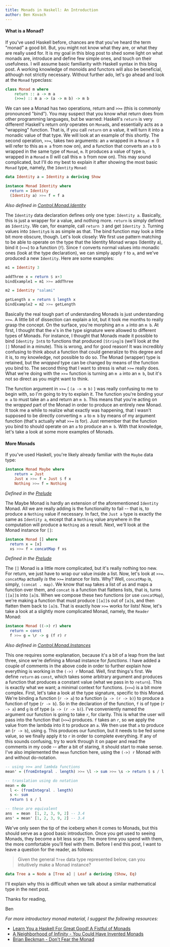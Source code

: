 ```yaml
---
title: Monads in Haskell: An Introduction
author: Ben Kovach
---
```


#### What is a Monad?

If you've used Haskell before, chances are that you've heard the term
"monad" a good bit. But, you might not know what they are, or what they
are really used for. It is my goal in this blog post to shed some light
on what monads are, introduce and define few simple ones, and touch on
their usefulness. I will assume basic familiarity with Haskell syntax in
this blog post. A working knowledge of monoids and functors will also be
beneficial, although not strictly necessary. Without further ado, let's
go ahead and look at the `Monad` typeclass:

```haskell
class Monad m where  
    return :: a -> m a  
    (>>=) :: m a -> (a -> m b) -> m b
```

We can see a Monad has two operations, return and `>>=` (this is
commonly pronounced "bind"). You may suspect that you know what return
does from other programming languages, but be warned: Haskell's `return`
is very different! Haskell's return *only* operates on `Monad`s, and
essentially acts as a "wrapping" function. That is, if you call `return`
on a value, it will turn it into a monadic value of that type. We will
look at an example of this shortly. The second operation, `>>=`, takes
two arguments: an `a` wrapped in a `Monad m `(I will refer to this as `m a`
from now on), and a function that converts an `a` to `b` wrapped in the same
type of `Monad`, `m`. It produces a value of type `b`, wrapped in a `Monad` `m` (I
will call this `m b` from now on). This may sound complicated, but I'll do
my best to explain it after showing the most basic `Monad` type, namely,
the `Identity` `Monad`:


```haskell
data Identity a = Identity a deriving Show

instance Monad Identity where
  return = Identity
  (Identity a) >>= f = f a
```

*Also defined in
[Control.Monad.Identity](http://hackage.haskell.org/packages/archive/mtl/latest/doc/html/Control-Monad-Identity.html)*

The `Identity` data declaration defines only one type: `Identity a`.
Basically, this is just a wrapper for a value, and nothing more. `return`
is simply defined as `Identity`. We can, for example, call `return 3` and
get `Identity 3`. Turning values into `Identity`s is as simple as that.
The bind function may look a little bit more obscure, though. Let's look
closely: We first use pattern matching to be able to operate on the type
that the Identity Monad wraps (Identity a), bind it (`>>=`) to a
function (`f`). Since `f` converts normal values into monadic ones (look at
the type declaration), we can simply apply `f` to `a`, and we've produced a
new `Identity`. Here are some examples:

```haskell
m1 = Identity 3

addThree x = return $ x+3
bindExample1 = m1 >>= addThree

m2 = Identity "salami"

getLength x = return $ length x
bindExample2 = m2 >>= getLength
```

Basically the real tough part of understanding Monads is just
understanding `>>=`. A little bit of dissection can explain a lot, but
it took me months to really grasp the concept. On the surface, you're
morphing an `m a` into an `m b`. At first, I thought that the `m`'s in the
type signature were allowed to different types of Monads. For instance,
I thought that Monads made it possible to bind `Identity Int`s to
functions that produced `[String]`s (we'll look at the `[]` Monad in a
minute). This is wrong, and for good reason! It was incredibly confusing
to think about a function that could generalize to this degree and it
is, to my knowledge, not possible to do so. The Monad (wrapper) type is
retained, but the *wrapped* type can be changed by means of the function
you bind to. The second thing that I want to stress is what `>>=` really
does. What we're doing with the `>>=` function is turning an `m a` into an
`m b`, but it's not so direct as you might want to think. 

The function
argument in `>>=` ( `(a -> m b)` ) was really confusing to me to
begin with, so I'm going to try to explain it. The function you're
binding your `m a` to must take an `a` and return an `m b`. This
means that you're acting on the *wrapped* part of the Monad in order to
produce an entirely new Monad. It took me a while to realize what
exactly was happening, that I wasn't supposed to be directly converting
`m a` to `m b` by means of my argument function (that's actually
what `>>=` is for). Just remember that the function you bind to should
operate on an `a` to produce an `m b`. With that knowledge, let's take a
look at some more examples of Monads.

#### More Monads

If you've used Haskell, you're likely already familiar with the `Maybe`
data type:

```haskell
instance Monad Maybe where
	return = Just
	Just x >>= f = Just $ f x
	Nothing >>= f = Nothing
```

*Defined in the
[Prelude](http://www.haskell.org/ghc/docs/latest/html/libraries/base/Prelude.html)*


The Maybe Monad is hardly an extension of the aforementioned
`Identity` Monad. All we are really adding is the functionality to
fail -- that is, to produce a `Nothing` value if necessary. In fact,
the `Just a` type is exactly the same as `Identity a`, except
that a `Nothing` value anywhere in the computation will produce a
`Nothing` as a result. Next, we'll look at the Monad instance for
`[]`:

```haskell
instance Monad [] where
  return x = [x]
  xs >>= f = concatMap f xs
```

*Defined in the
[Prelude](http://www.haskell.org/ghc/docs/latest/html/libraries/base/Prelude.html)*


The `[]` Monad is a little more complicated, but it's really nothing too
new. For return, we just have to wrap our value inside a list. Now,
let's look at `>>=`. `concatMap` actually *is* the `>>=` instance for
lists. Why? Well, `concatMap` is, simply, `(concat . map)`. We know that `map`
takes a list of `a`s and maps a function over them, and `concat` is a
function that flattens lists, that is, turns `[[a]]`s into `[a]`s. When we
compose these two functions (or use `concatMap`), we're making a function
that must produce `[[a]]`s out of `[a]`s, and then flatten them back to
`[a]`s. That is exactly how `>>=` works for lists! Now, let's take a look
at a slightly more complicated Monad, namely, the `Reader` Monad:

```haskell
instance Monad ((->) r) where
  return = const
  f >>= g = \r -> g (f r) r
```

*Also defined in
[Control.Monad.Instances](http://www.haskell.org/ghc/docs/6.12.2/html/libraries/base-4.2.0.1/Control-Monad-Instances.html)*

This one requires some explanation, because it's a bit of a leap from
the last three, since we're defining a Monad instance for *functions*. I
have added a couple of comments in the above code in order to further
explain how everything is working in the `(->) r` Monad. Well, first
things's first. We define `return` as `const`, which takes some arbitrary
argument and produces a function that produces a constant value (what we
pass in to `return`). This is exactly what we want; a minimal context for
functions. (`>>=`) is a bit more complex. First, let's take a look at
the type signature, specific to this Monad. We're binding a function
(`r -> a`) to a function (`a -> (r -> b)`) to produce a function
of type (`r -> b`). So in the declaration of the function, `f` is
of type (`r -> a`) and `g` is of type (`a -> (r -> b)`). I've
conveniently named the argument our function is going to take `r`, for
clarity. This is what the user will pass into the function that (`>>=`)
produces. `f` takes an `r`, so we apply the value from the lambda
into it to produce an `a`. We then use that `a` to produce an (`r
-> b`), using `g`. This produces our function, but it needs to be
fed some value, so we finally apply it to `r` in order to complete
everything. If any of this sounds confusing, try to work through it on
paper and read the comments in my code -- after a bit of staring, it
should start to make sense. I've also implemented the `mean` function
here, using the `(->) r` Monad with and without do-notation.

```haskell
-- using >>= and lambda functions
mean' = (fromIntegral . length) >>= \l -> sum >>= \s -> return $ s / l

-- translation using do notation
mean = do
  l <- (fromIntegral . length)
  s <- sum
  return $ s / l

-- these are equivalent
ans  = mean  [1, 2, 3, 9, 2] -- 3.4
ans' = mean' [1, 2, 3, 9, 2] -- 3.4
```

We've only seen the tip of the
iceberg when it comes to Monads, but this should serve as a good basic
introduction. Once you get used to seeing Monads, they become a bit less
scary. The more time you spend with them, the more comfortable you'll
feel with them. Before I end this post, I want to leave a question for
the reader, as follows: 

> Given the general `Tree` data type represented below, can you intuitively make a Monad instance?


```haskell
data Tree a = Node a [Tree a] | Leaf a deriving (Show, Eq)
```

I'll explain why this is difficult when we talk about a similar
mathematical type in the next post. 


Thanks for reading, 

Ben 

*For more
introductory monad material, I suggest the following resources:*

-   [Learn You a Haskell For Great Good! A Fistful of
    Monads](http://learnyouahaskell.com/a-fistful-of-monads)
-   [A Neighborhood of Infinity - You Could Have Invented
    Monads](http://blog.sigfpe.com/2006/08/you-could-have-invented-monads-and.html)
-   [Brian Beckman - Don't Fear the
    Monad](http://channel9.msdn.com/Shows/Going+Deep/Brian-Beckman-Dont-fear-the-Monads)


